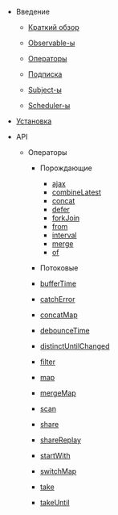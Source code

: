 - Введение

  - [Краткий обзор](overview/overview.md)
  
  - [Observable-ы](overview/observables.md)
  
  - [Операторы](overview/operators.md)
  
  - [Подписка](overview/subscription.md)
  
  - [Subject-ы](overview/subjects.md)
  
  - [Scheduler-ы](overview/schedulers.md)
  
- [Установка](installation.md)

- API

  - Операторы
    
    - Порождающие
    
      - [ajax](api/operators/creation/ajax.md)
      - [combineLatest](api/operators/creation/combine-latest.md)
      - [concat](api/operators/creation/concat.md)
      - [defer](api/operators/creation/defer.md)
      - [forkJoin](api/operators/creation/fork-join.md)
      - [from](api/operators/creation/from.md)
      - [interval](api/operators/creation/interval.md)
      - [merge](api/operators/creation/merge.md)
      - [of](api/operators/creation/of.md)

    - Потоковые
     
     - [bufferTime](api/operators/pipeable/buffer-time.md)
     - [catchError](api/operators/pipeable/catch-error.md)
     - [concatMap](api/operators/pipeable/concat-map.md)
     - [debounceTime](api/operators/pipeable/debounce-time.md)
     - [distinctUntilChanged](api/operators/pipeable/distinct-until-changed.md)
     - [filter](api/operators/pipeable/filter.md)
     - [map](api/operators/pipeable/map.md)
     - [mergeMap](api/operators/pipeable/merge-map.md)
     - [scan](api/operators/pipeable/scan.md)
     - [share](api/operators/pipeable/share.md)
     - [shareReplay](api/operators/pipeable/share-replay.md)
     - [startWith](api/operators/pipeable/start-with.md)
     - [switchMap](api/operators/pipeable/switch-map.md)
     - [take](api/operators/pipeable/take.md)
     - [takeUntil](api/operators/pipeable/take-until.md)
